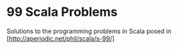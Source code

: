 # 99 Scala Problems

Solutions to the programming problems in Scala posed in [http://aperiodic.net/phil/scala/s-99/]